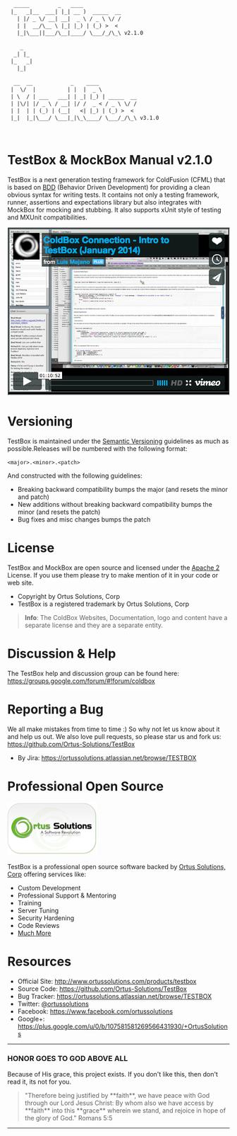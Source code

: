 ```
  _____         _   ____            
 |_   _|__  ___| |_| __ )  _____  __
   | |/ _ \/ __| __|  _ \ / _ \ \/ /
   | |  __/\__ \ |_| |_) | (_) >  < 
   |_|\___||___/\__|____/ \___/_/\_\ v2.1.0

    _   
  _| |_ 
 |_   _|
   |_|  
        
  __  __            _    ____            
 |  \/  |          | |  |  _ \           
 | \  / | ___   ___| | _| |_) | _____  __
 | |\/| |/ _ \ / __| |/ /  _ < / _ \ \/ /
 | |  | | (_) | (__|   <| |_) | (_) >  < 
 |_|  |_|\___/ \___|_|\_\____/ \___/_/\_\ v3.1.0
                                         
                                                                             
```
# TestBox & MockBox Manual v2.1.0

TestBox is a next generation testing framework for ColdFusion (CFML) that is based on [BDD](http://en.wikipedia.org/wiki/Behavior-driven_development) (Behavior Driven Development) for providing a clean obvious syntax for writing tests. It contains not only a testing framework, runner, assertions and expectations library but also integrates with MockBox for mocking and stubbing. It also supports xUnit style of testing and MXUnit compatibilities.

<a href="https://vimeo.com/85396307"><img src="./images/testBoxIntro_VideoThumbnail.png"></a>


# Versioning
TestBox is maintained under the [Semantic Versioning](http://semver.org) guidelines as much as possible.Releases will be numbered with the following format:

```
<major>.<minor>.<patch>
```

And constructed with the following guidelines:

* Breaking backward compatibility bumps the major (and resets the minor and patch)
* New additions without breaking backward compatibility bumps the minor (and resets the patch)
* Bug fixes and misc changes bumps the patch


# License
TestBox and MockBox are open source and licensed under the [Apache 2](http://www.apache.org/licenses/LICENSE-2.0.html) License.  If you use them
please try to make mention of it in your code or web site.

* Copyright by Ortus Solutions, Corp
* TestBox is a registered trademark by Ortus Solutions, Corp


>**Info**: The ColdBox Websites, Documentation, logo and content have a separate license and they are a separate entity.

# Discussion & Help
The TestBox help and discussion group can be found here: https://groups.google.com/forum/#!forum/coldbox

# Reporting a Bug
We all make mistakes from time to time :) So why not let us know about it and help us out.  We also love pull requests, so please star us and fork us: https://github.com/Ortus-Solutions/TestBox
* By Jira: https://ortussolutions.atlassian.net/browse/TESTBOX

# Professional Open Source
![Ortus Solutions, Corp](images/ortussolutions_button.png)

TestBox is a professional open source software backed by [Ortus Solutions, Corp](http://www.ortussolutions.com/products/testbox) offering services like:
* Custom Development
* Professional Support & Mentoring
* Training
* Server Tuning
* Security Hardening
* Code Reviews
* [Much More](http://www.ortussolutions.com/services)

# Resources
* Official Site: http://www.ortussolutions.com/products/testbox
* Source Code: https://github.com/Ortus-Solutions/TestBox
* Bug Tracker: https://ortussolutions.atlassian.net/browse/TESTBOX
* Twitter: [@ortussolutions](http://www.twitter.com/ortussolutions)
* Facebook: https://www.facebook.com/ortussolutions
* Google+: https://plus.google.com/u/0/b/107581581269566431930/+OrtusSolutions


---

### HONOR GOES TO GOD ABOVE ALL
Because of His grace, this project exists. If you don't like this, then don't read it, its not for you.

<blockquote>
"Therefore being justified by **faith**, we have peace with God through our Lord Jesus Christ:
By whom also we have access by **faith** into this **grace** wherein we stand, and rejoice in hope of the glory of God." Romans 5:5
</blockquote>

---







